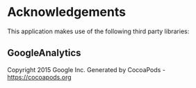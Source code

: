 # Acknowledgements
This application makes use of the following third party libraries:

## GoogleAnalytics

Copyright 2015 Google Inc.
Generated by CocoaPods - https://cocoapods.org
